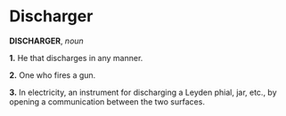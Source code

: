 # Discharger

**DISCHARGER**, _noun_

**1.** He that discharges in any manner.

**2.** One who fires a gun.

**3.** In electricity, an instrument for discharging a Leyden phial, jar, etc., by opening a communication between the two surfaces.